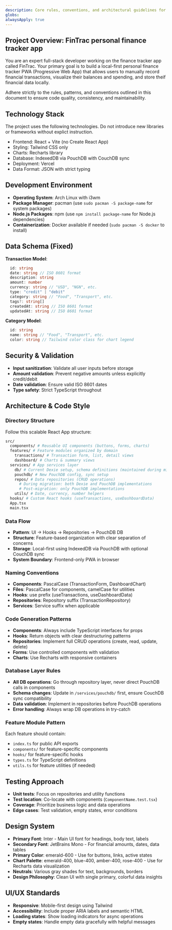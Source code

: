 ```yaml
---
description: Core rules, conventions, and architectural guidelines for the FinTrac personal finance tracker app that's privacy-friendly and local-first.
globs:
alwaysApply: true
---
```


## Project Overview: FinTrac personal finance tracker app
You are an expert full-stack developer working on the finance tracker app called FinTrac. Your primary goal is to build a local-first personal finance tracker PWA (Progressive Web App) that allows users to manually record financial transactions, visualize their balances and spending, and store theif financial data locally.

Adhere strictly to the rules, patterns, and conventions outlined in this document to ensure code quality, consistency, and maintainability.

## Technology Stack
The project uses the following technologies. Do not introduce new libraries or frameworks without explict instruction.

- Frontend: React + Vite (no Create React App)
- Styling: Tailwind CSS only
- Charts: Recharts library
- Database: IndexedDB via PouchDB with CouchDB sync
- Deployment: Vercel
- Data Format: JSON with strict typing

## Development Environment
- **Operating System**: Arch Linux with i3wm
- **Package Manager**: pacman (use `sudo pacman -S package-name` for system packages)
- **Node.js Packages**: npm (use `npm install package-name` for Node.js dependencies)
- **Containerization**: Docker available if needed (`sudo pacman -S docker` to install)

## Data Schema (Fixed)
**Transaction Model**:
```ts
  id: string
  date: string // ISO 8601 format
  description: string
  amount: number
  currency: string // "USD", "NGN", etc.
  type: "credit" | "debit"
  category: string // "Food", "Transport", etc.
  tags?: string[]
  createdAt: string // ISO 8601 format
  updatedAt: string // ISO 8601 format
```

**Category Model**:
```ts
  id: string
  name: string // "Food", "Transport", etc.
  color: string // Tailwind color class for chart legend
```

## Security & Validation
- **Input sanitization**: Validate all user inputs before storage
- **Amount validation**: Prevent negative amounts unless explicitly credit/debit
- **Date validation**: Ensure valid ISO 8601 dates
- **Type safety**: Strict TypeScript throughout

## Architecture & Code Style

### Directory Structure
Follow this scalable React App structure:
  ```bash
  src/
    components/ # Reusable UI components (buttons, forms, charts)
    features/ # Feature modules organized by domain
      transactions/ # Transaction form, list, detail views
      dashboard/ # Charts & summary views
    services/ # App services layer
      db/ # Current Dexie setup, schema definitions (maintained during migration)
      pouchdb/ # New PouchDB config, sync setup
      repos/ # Data repositories (CRUD operations)
        # During migration: both Dexie and PouchDB implementations
        # Post-migration: only PouchDB implementations
      utils/ # Date, currency, number helpers
    hooks/ # Custom React hooks (useTransactions, useDashboardData)
    App.tsx
    main.tsx
  ```

### Data Flow
- **Pattern**: UI -> Hooks -> Repositories -> PouchDB DB
- **Structure**: Feature-based organization with clear separation of concerns
- **Storage**: Local-first using IndexedDB via PouchDB with optional CouchDB sync
- **System Boundary**: Frontend-only PWA in browser

### Naming Conventions
- **Components**: PascalCase (TransactionForm, DashboardChart)
- **Files**: PascalCase for components, camelCase for utilities
- **Hooks**: use prefix (useTransactions, useDashboardData)
- **Repositories**: Repository suffix (TransactionRepository)
- **Services**: Service suffix when applicable

### Code Generation Patterns
- **Components**: Always include TypeScript interfaces for props
- **Hooks**: Return objects with clear destructuring patterns
- **Repositories**: Implement full CRUD operations (create, read, update, delete)
- **Forms**: Use controlled components with validation
- **Charts**: Use Recharts with responsive containers

### Database Layer Rules
- **All DB operations**: Go through repository layer, never direct PouchDB calls in components
- **Schema changes**: Update in `/services/pouchdb/` first, ensure CouchDB sync compatibility
- **Data validation**: Implement in repositories before PouchDB operations
- **Error handling**: Always wrap DB operations in try-catch

### Feature Module Pattern
Each feature should contain:
- `index.ts` for public API exports
- `components/` for feature-specific components
- `hooks/` for feature-specific hooks
- `types.ts` for TypeScript definitions
- `utils.ts` for feature utilities (if needed)

## Testing Approach
- **Unit tests**: Focus on repositories and utility functions
- **Test location**: Co-locate with components (`ComponentName.test.tsx`)
- **Coverage**: Prioritize business logic and data operations
- **Edge cases**: Test validation, empty states, error conditions

## Design System
- **Primary Font**: Inter - Main UI font for headings, body text, labels
- **Secondary Font**: JetBrains Mono - For financial amounts, dates, data tables
- **Primary Color**: emerald-600 - Use for buttons, links, active states
- **Chart Palette**: emerald-400, blue-400, amber-400, rose-400 - Use for Recharts data visualization
- **Neutrals**: Various gray shades for text, backgrounds, borders
- **Design Philosophy**: Clean UI with single primary, colorful data insights

## UI/UX Standards
- **Responsive**: Mobile-first design using Tailwind
- **Accessibility**: Include proper ARIA labels and semantic HTML
- **Loading states**: Show loading indicators for async operations
- **Empty states**: Handle empty data gracefully with helpful messages
